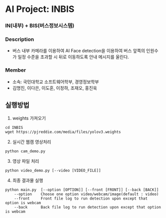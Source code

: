 # AI Project: INBIS
### IN(내부) + BIS(버스정보시스템)

### Description
- 버스 내부 카메라를 이용하여 AI Face detection을 이용하여 버스 앞쪽의 인원수가 일정 수준을 초과할 시 뒤로 이동하도록 안내 메시지를 울린다.

### Member
- 소속: 국민대학교 소프트웨어학부, 경영정보학부
- 김명진, 이다은, 이도훈, 이정하, 조재오, 홍진욱

## 실행방법
1. weights 가져오기
```
cd INBIS
wget https://pjreddie.com/media/files/yolov3.weights 
```

2. 실시간 웹캠 영상처리
```
python cam_demo.py
```

3. 영상 파일 처리
```
python video_demo.py [--video [VIDEO_FILE]]
```

4. 최종 결과물 실행
```
python main.py  [--option [OPTION]] [--front [FRONT]] [--back [BACK]]
    --option    Choose one option video/webcam/image(default : video)
    --front     Front file log to run detection upon except that option is webcam
    --back      Back file log to run detection upon except that option is webcam
```
